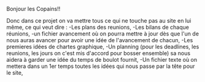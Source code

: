 Bonjour les Copains!!

Donc dans ce projet on va mettre tous ce qui ne touche pas au site en lui même, ce qui veut dire :
-Les plans des reunions,
-Les bilans de chaque réunions,
-un fichier avancement où on pourra mettre à jour dès que l'un de nous auras avancer pour avoir une idée de l'avancement de chacun,
-Les premieres idées de chartes graphique,
-Un planning (pour les deadlines, les reunions, les jours on c'est mis d'accord pour bosser ensemble) sa nous aidera à garder une idée du temps de boulot fournit,
-Un fichier texte où on mettera dans un 1er temps toutes les idées qui nous passe par la tête pour le site,
